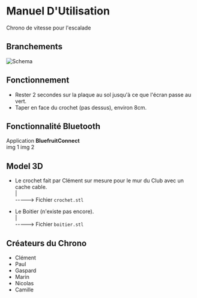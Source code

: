 # Manuel D'Utilisation
Chrono de vitesse pour l'escalade

## Branchements
![Schema](./img/schema.png)


## Fonctionnement
* Rester 2 secondes sur la plaque au sol jusqu'à ce que l'écran passe au vert.
* Taper en face du crochet (pas dessus), environ 8cm.

## Fonctionnalité Bluetooth
Application **BluefruitConnect**  
img 1
img 2

## Model 3D
* Le crochet fait par Clément sur mesure pour le mur du Club avec un cache cable.  
  |  
  -----> Fichier `crochet.stl`  
  
* Le Boitier (n'existe pas encore).  
  |  
  -----> Fichier `boitier.stl`  

## Créateurs du Chrono
* Clément
* Paul
* Gaspard
* Marin
* Nicolas
* Camille
